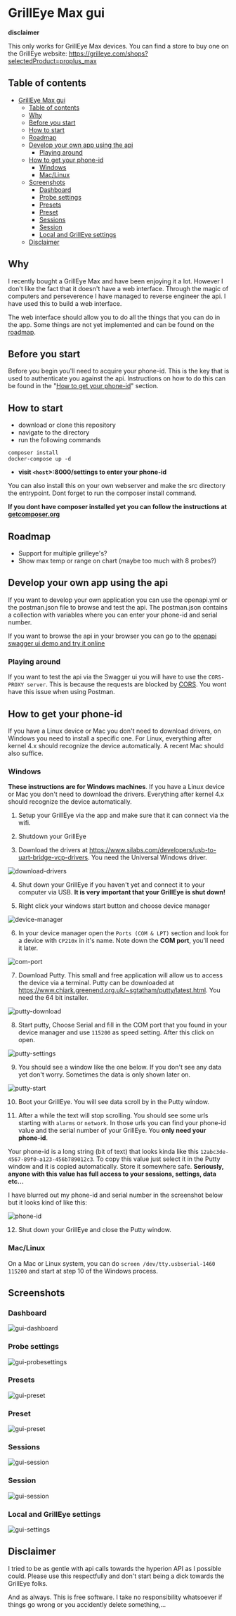 # GrillEye Max gui

**disclaimer**

This only works for GrillEye Max devices. You can find a store to buy one on the GrillEye website: https://grilleye.com/shops?selectedProduct=proplus_max

## Table of contents
- [GrillEye Max gui](#grilleye-max-gui)
  - [Table of contents](#table-of-contents)
  - [Why](#why)
  - [Before you start](#before-you-start)
  - [How to start](#how-to-start)
  - [Roadmap](#roadmap)
  - [Develop your own app using the api](#develop-your-own-app-using-the-api)
    - [Playing around](#playing-around)
  - [How to get your phone-id](#how-to-get-your-phone-id)
    - [Windows](#windows)
    - [Mac/Linux](#maclinux)
  - [Screenshots](#screenshots)
    - [Dashboard](#dashboard)
    - [Probe settings](#probe-settings)
    - [Presets](#presets)
    - [Preset](#preset)
    - [Sessions](#sessions)
    - [Session](#session)
    - [Local and GrillEye settings](#local-and-grilleye-settings)
  - [Disclaimer](#disclaimer)

## Why
I recently bought a GrillEye Max and have been enjoying it a lot. However I don't like the fact that it doesn't have a web interface. Through the magic of computers and perseverence I have managed to reverse engineer the api. I have used this to build a web interface.

The web interface should allow you to do all the things that you can do in the app. Some things are not yet implemented and can be found on the [roadmap](#roadmap).

## Before you start
Before you begin you'll need to acquire your phone-id. This is the key that is used to authenticate you against the api. Instructions on how to do this can be found in the "[How to get your phone-id](#how-to-get-your-phone-id)" section.

## How to start

- download or clone this repository
- navigate to the directory
- run the following commands
```
composer install
docker-compose up -d
```
- **visit `<host`>:8000/settings to enter your phone-id**

You can also install this on your own webserver and make the src directory the entrypoint. Dont forget to run the composer install command.

**If you dont have composer installed yet you can follow the instructions at [getcomposer.org](https://getcomposer.org/download/)**

## Roadmap
- Support for multiple grilleye's? 
- Show max temp or range on chart (maybe too much with 8 probes?)

## Develop your own app using the api
If you want to develop your own application you can use the openapi.yml or the postman.json file to browse and test the api. The postman.json contains a collection with variables where you can enter your phone-id and serial number.

If you want to browse the api in your browser you can go to the [openapi swagger ui demo and try it online](https://petstore.swagger.io/?url=https://raw.githubusercontent.com/epiecs/grilleye-max-gui/master/docs/openapi.yml)

### Playing around
If you want to test the api via the Swagger ui you will have to use the `CORS-PROXY server`. This is because the requests are blocked by [CORS](https://swagger.io/docs/open-source-tools/swagger-ui/usage/cors/). You wont have this issue when using Postman.

## How to get your phone-id
If you have a Linux device or Mac you don't need to download drivers, on Windows you need to install a specific one. 
For Linux, everything after kernel 4.x should recognize the device automatically. A recent Mac should also suffice.

### Windows
**These instructions are for Windows machines**. If you have a Linux device or Mac you don't need to download the drivers. Everything after kernel 4.x should recognize the device automatically.
1. Setup your GrillEye via the app and make sure that it can connect via the wifi.

2. Shutdown your GrillEye

3. Download the drivers at https://www.silabs.com/developers/usb-to-uart-bridge-vcp-drivers. You need the Universal Windows driver.

![download-drivers](docs/screenshots/download-drivers.png)

4. Shut down your GrillEye if you haven't yet and connect it to your computer via USB. **It is very important that your GrillEye is shut down!**

5. Right click your windows start button and choose device manager

![device-manager](docs/screenshots/device-manager.png)

6. In your device manager open the `Ports (COM & LPT)` section and look for a device with `CP210x` in it's name. Note down the **COM port**, you'll need it later.

![com-port](docs/screenshots/com-port.png)

7. Download Putty. This small and free application will allow us to access the device via a terminal. Putty can be downloaded at https://www.chiark.greenend.org.uk/~sgtatham/putty/latest.html. You need the 64 bit installer.

![putty-download](docs/screenshots/putty-download.png)

8. Start putty, Choose Serial and fill in the COM port that you found in your device manager and use `115200` as speed setting. After this click on open.

![putty-settings](docs/screenshots/putty-settings.png)

9. You should see a window like the one below. If you don't see any data yet don't worry. Sometimes the data is only shown later on.

![putty-start](docs/screenshots/putty-start.png)

10. Boot your GrillEye. You will see data scroll by in the Putty window.

11. After a while the text will stop scrolling. You should see some urls starting with `alarms` or `network`. In those urls you can find your phone-id value and the serial number of your GrillEye. You **only need your phone-id**.

Your phone-id is a long string (bit of text) that looks kinda like this `12abc3de-4567-89f0-a123-456b789012c3`. To copy this value just select it in the Putty window and it is copied automatically. Store it somewhere safe. **Seriously, anyone with this value has full access to your sessions, settings, data etc...**

I have blurred out my phone-id and serial number in the screenshot below but it looks kind of like this:

![phone-id](docs/screenshots/phone-id.png)

12. Shut down your GrillEye and close the Putty window.

### Mac/Linux
On a Mac or Linux system, you can do `screen /dev/tty.usbserial-1460 115200` and start at step 10 of the Windows process. 

## Screenshots

### Dashboard
![gui-dashboard](docs/screenshots/gui-dashboard.png)
### Probe settings
![gui-probesettings](docs/screenshots/gui-probesettings.png)
### Presets
![gui-preset](docs/screenshots/gui-presets.png)
### Preset
![gui-preset](docs/screenshots/gui-preset.png)
### Sessions
![gui-session](docs/screenshots/gui-sessions.png)
### Session
![gui-session](docs/screenshots/gui-session.png)
### Local and GrillEye settings
![gui-settings](docs/screenshots/gui-settings.png)

## Disclaimer
I tried to be as gentle with api calls towards the hyperion API as I possible could. Please use this respectfully and don't start being a dick towards the GrillEye folks.

And as always. This is free software. I take no responsibility whatsoever if things go wrong or you accidently delete something,...